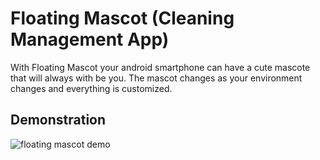 # Floating Mascot (Cleaning Management App)

With Floating Mascot your android smartphone can have a cute mascote that will always with be you. The mascot changes as your environment changes and everything is customized.

## Demonstration


![floating mascot demo](https://github.com/raul-felipe/floating_mascot/assets/17601661/1688a9fc-1a16-4eb8-8784-e990c4861c95)
